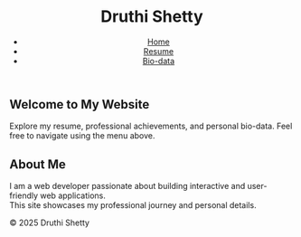 <!DOCTYPE html>
<html lang="en">
<head>
  <meta charset="UTF-8">
  <title>Druthi Shetty – Personal Website</title>
  <meta name="viewport" content="width=device-width, initial-scale=1">
  <link rel="stylesheet" href="style.css">
</head>
<body>
  <header>
    <h1>Druthi Shetty</h1>
    <nav>
      <ul>
        <li><a href="index.html">Home</a></li>
        <li><a href="resume.html">Resume</a></li>
        <li><a href="biodata.html">Bio-data</a></li>
      </ul>
    </nav>
  </header>
  <main>
    <section id="welcome">
      <h2>Welcome to My Website</h2>
      <p>Explore my resume, professional achievements, and personal bio-data. Feel free to navigate using the menu above.</p>
    </section>
    <section id="about">
      <h2>About Me</h2>
      <p>
        I am a web developer passionate about building interactive and user-friendly web applications.<br>
        This site showcases my professional journey and personal details. 
      </p>
    </section>
  </main>
  <footer>
    &copy; 2025 Druthi Shetty
  </footer>
</body>
</html>
        